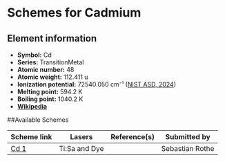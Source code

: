# Schemes for Cadmium

## Element information

- **Symbol:** Cd
- **Series:** TransitionMetal
- **Atomic number:** 48
- **Atomic weight:** 112.411 u
- **Ionization potential:**  72540.050 cm⁻¹ ([NIST ASD, 2024](https://www.nist.gov/pml/atomic-spectra-database))
- **Melting point:** 594.2 K
- **Boiling point:** 1040.2 K
- [**Wikipedia**](https://en.wikipedia.org/wiki/Cadmium)

##Available Schemes

|       Scheme link       |    Lasers     | Reference(s) |  Submitted by   |
| ----------------------- | ------------- | ------------ | --------------- |
| [Cd 1](../cd/cd-001.md) | Ti:Sa and Dye |              | Sebastian Rothe |
